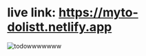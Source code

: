 # live link: https://myto-dolistt.netlify.app

![todowwwwwww](https://user-images.githubusercontent.com/105638480/174623701-103e1b5a-3985-4818-b050-b1cb58337347.gif)
